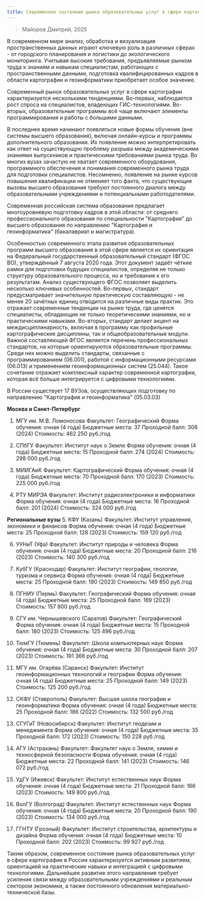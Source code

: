 ```yaml
---
title: Современное состояние рынка образовательных услуг в сфере картографии
---
```


> Майоров Дмитрий, 2025

В современном мире анализ, обработка и визуализация пространственных данных играют ключевую роль в различных сферах - от городского планирования и логистики до экологического мониторинга. Учитывая высокие требования, предъявляемые рынком труда к знаниям и навыкам специалистам, работающих с пространственными данными, подготовка квалифицированных кадров в области картографии и геоинформатики приобретает особое значение.

Современный рынок образовательных услуг в сфере картографии характеризуется несколькими тенденциями. Во-первых, наблюдается рост спроса на специалистов, владеющих ГИС-технологиями. Во-вторых, образовательные программы всё чаще включают элементы программирования и работы с большими данными.

В последнее время начинают появляться новые формы обучения (вне системы высшего образования), включая онлайн-курсы и программы дополнительного образования. Их появление можно интерпретировать как ответ на существующую проблему разрыва между академическими знаниями выпускников и практическими требованиями рынка труда. Во многих вузах зачастую не хватает современного оборудования, программного обеспечения и понимания современного рынка труда для подготовки специалистов. Несомненно, появление на рынке курсов повышения квалификации не отменяет того факта, что существующие вызовы высшего образования требуют постоянного диалога между образовательными учреждениями и потенциальными работодателями.

Современная российская система образования предлагает многоуровневую подготовку кадров в этой области: от среднего профессионального образования по специальности "Картография" до высшего образования по направлению "Картография и геоинформатика" (бакалавриат и магистратура).

Особенностью современного этапа развития образовательных программ высшего образования в этой сфере является их ориентация на Федеральный государственный образовательный стандарт (ФГОС ВО), утверждённый 7 августа 2020 года. Этот документ задаёт чёткие рамки для подготовки будущих специалистов, определяя не только структуру образовательного процесса, но и требования к его результатам.
Анализ существующего ФГОС позволяет выделить несколько ключевых особенностей. Во-первых, стандарт предусматривает значительную практическую составляющую - не менее 20 зачётных единиц отводится на различные виды практик. Это отражает современные тенденции на рынке труда, где ценятся специалисты, обладающие не только теоретическими знаниями, но и практическими навыками. Во-вторых, стандарт делает акцент на междисциплинарность, включая в программу как профильные картографические дисциплины, так и общеобразовательные модули.
Важной составляющей ФГОС является перечень профессиональных стандартов, на которые ориентируются образовательные программы. Среди них можно выделить стандарты, связанные с программированием (06.001), работой с информационными ресурсами (06.013) и применением геоинформационных систем (25.044). Такое сочетание отражает комплексный характер современной картографии, которая всё больше интегрируется с цифровыми технологиями.

В России существует 17 ВУЗов, осуществляющих подготовку по направлению "Картография и геоинформатика" (05.03.03)

**Москва и Санкт-Петербург**
1.	МГУ им. М.В. Ломоносова
Факультет: Географический
Форма обучения: очная (4 года)
Бюджетные места: 37
Проходной балл: 308 (2024)
Стоимость: 462 250 руб./год

2.	СПбГУ
Факультет: Институт наук о Земле
Форма обучения: очная (4 года)
Бюджетные места: 15
Проходной балл: 274 (2024)
Стоимость: 298 000 руб./год

3.	МИИГАиК
Факультет: Картографический
Форма обучения: очная (4 года)
Бюджетные места: 70
Проходной балл: 170 (2023)
Стоимость: 225 000 руб./год

4.	РТУ МИРЭА
Факультет: Институт радиоэлектроники и информатики
Форма обучения: очная (4 года)
Бюджетные места: 16
Проходной балл: 201 (2024)
Стоимость: 324 000 руб./год

**Региональные вузы**
5.	КФУ (Казань)
Факультет: Институт управления, экономики и финансов
Форма обучения: очная (4 года)
Бюджетные места: 25
Проходной балл: 128 (2023)
Стоимость: 159 120 руб./год

6.	УУНиТ (Уфа)
Факультет: Институт природы и человека
Форма обучения: очная (4 года)
Бюджетные места: 20
Проходной балл: 216 (2023)
Стоимость: 140 300 руб./год

7.	КубГУ (Краснодар)
Факультет: Институт географии, геологии, туризма и сервиса
Форма обучения: очная (4 года)
Бюджетные места: 25
Проходной балл: 190 (2023)
Стоимость: 149 850 руб./год

8.	ПГНИУ (Пермь)
Факультет: Географический
Форма обучения: очная (4 года)
Бюджетные места: 25
Проходной балл: 169 (2023)
Стоимость: 157 800 руб./год

9.	СГУ им. Чернышевского (Саратов)
Факультет: Географический
Форма обучения: очная (4 года)
Бюджетные места: 15
Проходной балл: 180 (2023)
Стоимость: 125 496 руб./год

10.	 ТюмГУ (Тюмень)
Факультет: Школа компьютерных наук
Форма обучения: очная (4 года)
Бюджетные места: 30
Проходной балл: 207 (2023)
Стоимость: 191 366 руб./год

11.	 МГУ им. Огарёва (Саранск)
Факультет: Институт геоинформационных технологий и географии
Форма обучения: очная (4 года)
Бюджетные места: 25
Проходной балл: 149 (2023)
Стоимость: 125 200 руб./год

12.	 СКФУ (Ставрополь)
Факультет: Высшая школа географии и геоинформатики
Форма обучения: очная (4 года)
Бюджетные места: 25
Проходной балл: 186 (2022)
Стоимость: 132 500 руб./год

13.	 СГУГиТ (Новосибирск)
Факультет: Институт геодезии и менеджмента
Форма обучения: очная (4 года)
Бюджетные места: 35
Проходной балл: 172 (2023)
Стоимость: 150 228 руб./год

14.	 АГУ (Астрахань)
Факультет: Факультет наук о Земле, химии и техносферной безопасности
Форма обучения: очная (4 года)
Бюджетные места: 22
Проходной балл: 141 (2023)
Стоимость: 146 072 руб./год

15.	 УдГУ (Ижевск)
Факультет: Институт естественных наук
Форма обучения: очная (4 года)
Бюджетные места: 21
Проходной балл: 166 (2023)
Стоимость: 149 800 руб./год

16.	 ВолГУ (Волгоград)
Факультет: Институт естественных наук
Форма обучения: очная (4 года)
Бюджетные места: 20
Проходной балл: 190 (2023)
Стоимость: 134 000 руб./год

17.	 ГГНТУ (Грозный)
Факультет: Институт строительства, архитектуры и дизайна
Форма обучения: очная (4 года)
Бюджетные места: 10
Проходной балл: 202 (2023)
Стоимость: 99 927 руб./год

Таким образом, современное состояние рынка образовательных услуг в сфере картографии в России характеризуется активным развитием, ориентацией на практические навыки и интеграцией с цифровыми технологиями. Дальнейшее развитие этого направления требует усиления связи между образовательными учреждениями и реальным сектором экономики, а также постоянного обновления материально-технической базы.
